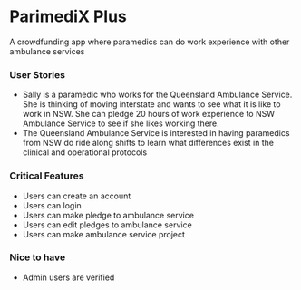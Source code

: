# ParimediX Plus
A crowdfunding app where paramedics can do work experience with other ambulance services

### User Stories
- Sally is a paramedic who works for the Queensland Ambulance Service. She is thinking of moving interstate and wants to see what it is like to work in NSW. She can pledge 20 hours of work experience to NSW Ambulance Service to see if she likes working there. 
- The Queensland Ambulance Service is interested in having paramedics from NSW do ride along shifts to learn what differences exist in the clinical and operational protocols

### Critical Features
- Users can create an account
- Users can login
- Users can make pledge to ambulance service
- Users can edit pledges to ambulance service
- Users can make ambulance service project

### Nice to have
- Admin users are verified